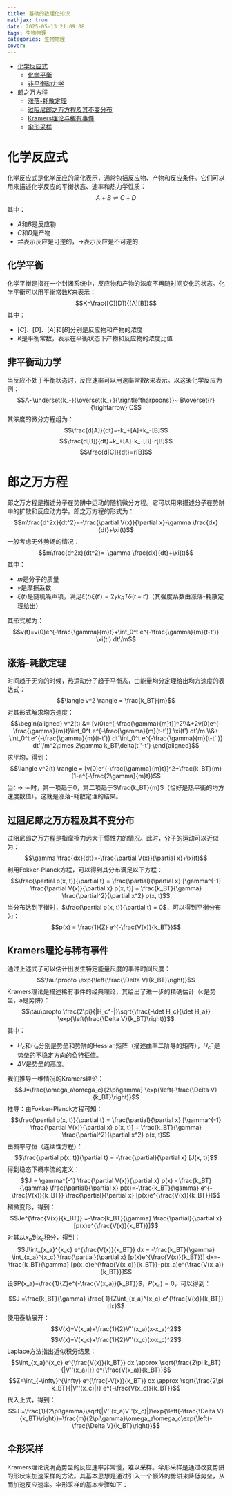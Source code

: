 ```yaml
---
title: 基础的数理化知识
mathjax: true
date: 2025-05-13 21:09:08
tags: 生物物理
categories: 生物物理
cover:
---
```


- [化学反应式](#化学反应式)
  - [化学平衡](#化学平衡)
  - [非平衡动力学](#非平衡动力学)
- [郎之万方程](#郎之万方程)
  - [涨落-耗散定理](#涨落-耗散定理)
  - [过阻尼郎之万方程及其不变分布](#过阻尼郎之万方程及其不变分布)
  - [Kramers理论与稀有事件](#kramers理论与稀有事件)
  - [伞形采样](#伞形采样)


# 化学反应式

化学反应式是化学反应的简化表示，通常包括反应物、产物和反应条件。它们可以用来描述化学反应的平衡状态、速率和热力学性质：
$$A+B\rightleftharpoons C+D$$
其中：
- $A$和$B$是反应物
- $C$和$D$是产物
- $\rightleftharpoons$表示反应是可逆的，$\rightarrow$表示反应是不可逆的

## 化学平衡

化学平衡是指在一个封闭系统中，反应物和产物的浓度不再随时间变化的状态。化学平衡可以用平衡常数$K$来表示：
$$K=\frac{[C][D]}{[A][B]}$$
其中：
- $[C]$、$[D]$、$[A]$和$[B]$分别是反应物和产物的浓度
- $K$是平衡常数，表示在平衡状态下产物和反应物的浓度比值

## 非平衡动力学
当反应不处于平衡状态时，反应速率可以用速率常数$k$来表示。以这条化学反应为例：
$$A~\underset{k_-}{\overset{k_+}{\rightleftharpoons}}~ B\overset{r}{\rightarrow} C$$
其浓度的微分方程组为：
$$\frac{d[A]}{dt}=-k_+[A]+k_-[B]$$
$$\frac{d[B]}{dt}=k_+[A]-k_-[B]-r[B]$$
$$\frac{d[C]}{dt}=r[B]$$

# 郎之万方程

郎之万方程是描述分子在势阱中运动的随机微分方程。它可以用来描述分子在势阱中的扩散和反应动力学。郎之万方程的形式为：
$$m\frac{d^2x}{dt^2}=-\frac{\partial V(x)}{\partial x}-\gamma \frac{dx}{dt}+\xi(t)$$
一般考虑无外势场的情况：
$$m\frac{d^2x}{dt^2}=-\gamma \frac{dx}{dt}+\xi(t)$$
其中：
- $m$是分子的质量
- $\gamma$是摩擦系数
- $\xi(t)$是随机噪声项，满足$\xi(t) \xi(t')=2\gamma k_BT\delta(t-t')$（其强度系数由涨落-耗散定理给出）

其形式解为：
$$v(t)=v(0)e^{-\frac{\gamma}{m}t}+\int_0^t e^{-\frac{\gamma}{m}(t-t')} \xi(t') dt'/m$$

## 涨落-耗散定理

时间趋于无穷的时候，热运动分子趋于平衡态，由能量均分定理给出均方速度的表达式：
$$\langle v^2 \rangle = \frac{k_BT}{m}$$
对其形式解求均方速度：
$$\begin{aligned}
v^2(t) &= [v(0)e^{-\frac{\gamma}{m}t}]^2\\&+2v(0)e^{-\frac{\gamma}{m}t}\int_0^t e^{-\frac{\gamma}{m}(t-t')} \xi(t') dt'/m \\&+ \int_0^t e^{-\frac{\gamma}{m}(t-t')}  dt'\int_0^t e^{-\frac{\gamma}{m}(t-t'')}  dt''/m^2\times 2\gamma k_BT\delta(t''-t')
\end{aligned}$$
求平均，得到：
$$\langle v^2(t) \rangle = [v(0)e^{-\frac{\gamma}{m}t}]^2+\frac{k_BT}{m}(1-e^{-\frac{2\gamma}{m}t})$$
当$t\to\infty$时，第一项趋于0，第二项趋于$\frac{k_BT}{m}$（恰好是热平衡的均方速度数值）。这就是涨落-耗散定理的结果。

## 过阻尼郎之万方程及其不变分布

过阻尼郎之万方程是指摩擦力远大于惯性力的情况。此时，分子的运动可以近似为：
$$\gamma \frac{dx}{dt}=-\frac{\partial V(x)}{\partial x}+\xi(t)$$
利用Fokker-Planck方程，可以得到其分布满足以下方程：
$$\frac{\partial p(x, t)}{\partial t} = \frac{\partial}{\partial x} [\gamma^{-1} \frac{\partial V(x)}{\partial x} p(x, t)] + \frac{k_BT}{\gamma} \frac{\partial^2}{\partial x^2}  p(x, t)$$
当分布达到平衡时，$\frac{\partial p(x, t)}{\partial t} = 0$，可以得到平衡分布为：
$$p(x) = \frac{1}{Z} e^{-\frac{V(x)}{k_BT}}$$

## Kramers理论与稀有事件

通过上述式子可以估计出发生特定能量尺度的事件时间尺度：
$$\tau\propto \exp{\left(\frac{\Delta V}{k_BT}\right)}$$
Kramers理论是描述稀有事件的经典理论，其给出了进一步的精确估计（c是势垒，a是势阱）：
$$\tau\propto \frac{2\pi}{|H_c^-|}\sqrt{\frac{-\det H_c}{\det H_a}} \exp{\left(\frac{\Delta V}{k_BT}\right)}$$
其中：
- $H_c$和$H_a$分别是势垒和势阱的Hessian矩阵（描述曲率二阶导的矩阵），$H_c^-$是势垒的不稳定方向的负特征值。
- $\Delta V$是势垒的高度。

我们推导一维情况的Kramers理论：
$$J=\frac{\omega_a\omega_c}{2\pi\gamma} \exp{\left(-\frac{\Delta V}{k_BT}\right)}$$
推导：由Fokker-Planck方程可知：
$$\frac{\partial p(x, t)}{\partial t} = \frac{\partial}{\partial x} [\gamma^{-1} \frac{\partial V(x)}{\partial x} p(x, t)] + \frac{k_BT}{\gamma} \frac{\partial^2}{\partial x^2}  p(x, t)$$
由概率守恒（连续性方程）：
$$\frac{\partial p(x, t)}{\partial t} = -\frac{\partial}{\partial x} [J(x, t)]$$
得到稳态下概率流的定义：
$$J = \gamma^{-1} \frac{\partial V(x)}{\partial x} p(x) - \frac{k_BT}{\gamma} \frac{\partial}{\partial x}  p(x)=-\frac{k_BT}{\gamma} e^{-\frac{V(x)}{k_BT}} \frac{\partial}{\partial x}  [p(x)e^{\frac{V(x)}{k_BT}}]$$
稍微变形，得到：
$$Je^{\frac{V(x)}{k_BT}} =-\frac{k_BT}{\gamma}  \frac{\partial}{\partial x}  [p(x)e^{\frac{V(x)}{k_BT}}]$$
对其从$x_a$到$x_c$积分，得到：
$$J\int_{x_a}^{x_c} e^{\frac{V(x)}{k_BT}} dx = -\frac{k_BT}{\gamma} \int_{x_a}^{x_c} \frac{\partial}{\partial x}  [p(x)e^{\frac{V(x)}{k_BT}}] dx=-\frac{k_BT}{\gamma} [p(x_c)e^{\frac{V(x_c)}{k_BT}}-p(x_a)e^{\frac{V(x_a)}{k_BT}}]$$
设$P(x_a)=\frac{1}{Z}e^{-\frac{V(x_a)}{k_BT}}$，$P(x_c)=0$，可以得到：
<!-- $$J =\frac{k_BT}{\gamma} \frac{ e^{\frac{V(x_a)}{k_BT}}}{\int_{x_a}^{x_c} e^{\frac{V(x)}{k_BT}} dx}$$ -->

$$J =\frac{k_BT}{\gamma} \frac{ 1}{Z\int_{x_a}^{x_c} e^{\frac{V(x)}{k_BT}} dx}$$
使用泰勒展开：
$$V(x)=V(x_a)+\frac{1}{2}V''(x_a)(x-x_a)^2$$
$$V(x)=V(x_c)+\frac{1}{2}V''(x_c)(x-x_c)^2$$
Laplace方法指出近似积分结果：
$$\int_{x_a}^{x_c} e^{\frac{V(x)}{k_BT}} dx \approx \sqrt{\frac{2\pi k_BT}{|V''(x_a)|}} e^{\frac{V(x_a)}{k_BT}}$$
$$Z=\int_{-\infty}^{\infty} e^{\frac{-V(x)}{k_BT}} dx \approx \sqrt{\frac{2\pi k_BT}{|V''(x_c)|}} e^{-\frac{V(x_c)}{k_BT}}$$
代入上式，得到：
$$J =\frac{1}{2\pi\gamma}\sqrt{|V''(x_a)V''(x_c)|}\exp{\left(-\frac{\Delta V}{k_BT}\right)}=\frac{m}{2\pi\gamma}\omega_a\omega_c\exp{\left(-\frac{\Delta V}{k_BT}\right)}$$

## 伞形采样
Kramers理论说明高势垒的反应速率非常慢，难以采样。伞形采样是通过改变势阱的形状来加速采样的方法。其基本思想是通过引入一个额外的势阱来降低势垒，从而加速反应速率。伞形采样的基本步骤如下：